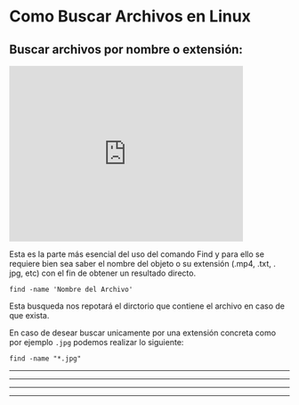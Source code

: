# Como Buscar Archivos en Linux
   
## Buscar archivos por nombre o extensión:

<iframe width="420" height="315" src="https://github.com/F1r0x/f1r0x.github.io/edit/main/Web/video.mp4" frameborder="0" allowfullscreen></iframe>

Esta es la parte más esencial del uso del comando Find y para ello se requiere bien sea saber el nombre del objeto o su extensión (.mp4, .txt, . jpg, etc) 
con el fin de obtener un resultado directo.

    find -name 'Nombre del Archivo'
    
Esta busqueda nos repotará el dirctorio que contiene el archivo en caso de que exista.
 
En caso de desear buscar unicamente por una extensión concreta como por ejemplo `.jpg` podemos realizar lo siguiente:
 
    find -name "*.jpg"
    
    
---
---
  
    
<html lang="en">
<head>
  
</head>
<body>

<script src="https://utteranc.es/client.js"
    repo="F1r0x/gestion-comentarios"
    issue-term="pathname"
    theme="github-light"
    crossorigin="anonymous"
    async>
</script>
          
    
  </body>
</html>
  
  
---
---

    
    
    
